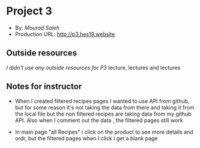 # Project 3

- By: _Mourad Saleh_
- Production URL: <http://p3.hes19.website>

## Outside resources

_I didn't use any outside resources for P3_
lecture, lectures and lectures

## Notes for instructor

- When I created filtered recipes pages I wanted to use API from github, but for some reason it's not taking the data from there and taking it from the local file but the non filtered recipes are taking data from my github API. Also when I comment out the data , the filtered pages still work

- In main page "all Recipes" i click on the product to see more details and ordr, but the filtered pages when I click i get a blank page
